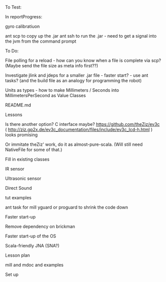 To Test:


In reportProgress:
      
gyro calibratiuon


ant scp to copy up the .jar
ant ssh to run the .jar - need to get a signal into the jvm from the command prompt

        
To Do:
              
File polling for a reload - how can you know when a file is complete via scp? (Maybe send the file size as meta info first??)

Investigate jlink and jdeps for a smaller .jar file - faster start? - use ant tasks? (and the build file as an analogy for programming the robot)
                  
Units as types - how to make Millimeters / Seconds into MillimetersPerSecond as Value Classes

README.md

Lessons

Is there another option? C interface maybe? https://github.com/theZiz/ev3c ( http://ziz.gp2x.de/ev3c_documentation/files/include/ev3c_lcd-h.html ) looks promising
                        
Or immitate theZiz' work, do it as almost-pure-scala. (Will still need NativeFile for some of that.)

Fill in existing classes

IR sensor

Ultrasonic sensor

Direct Sound

tut examples

ant task for mill yguard or proguard to shrink the code down

Faster start-up

Remove dependency on brickman

Faster start-up of the OS
  
Scala-friendly JNA (SNA?)

Lesson plan

mill and mdoc and examples

Set up
